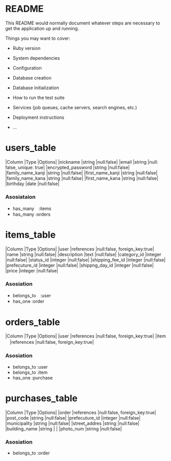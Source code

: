 # README

This README would normally document whatever steps are necessary to get the
application up and running.

Things you may want to cover:

* Ruby version

* System dependencies

* Configuration

* Database creation

* Database initialization

* How to run the test suite

* Services (job queues, cache servers, search engines, etc.)

* Deployment instructions

* ...

# users_table
|Column             |Type           |Options|
|nickname           |string         |null:false|
|email              |string         |null: false, unique: true|
|encrypted_password |string         |null:false|
|family_name_kanji  |string         |null:false|
|first_name_kanji   |string         |null:false|
|family_name_kana   |string         |null:false|
|first_name_kana    |string         |null:false|
|birthday           |date           |null:false|
### Asosiataion
- has_many　:items
- has_many  :orders


# items_table
|Column             |Type           |Options|
|user               |references     |null:false, foreign_key:true|
|name               |string         |null:false|
|description        |text           |null:false|
|category_id        |integer       |null:false|
|status_id          |integer       |null:false|
|shipping_fee_id    |integer       |null:false|
|prefecuture_id     |integer       |null:false|
|shippng_day_id     |integer       |null:false|
|price              |integer        |null:false|
### Asosiation
- belongs_to　:user
- has_one :order


# orders_table
|Column             |Type           |Options|
|user               |references     |null:false, foreign_key:true|
|item              　|references     |null:false, foreign_key:true|
### Asosiation
- belongs_to :user
- belongs_to :item
- has_one :purchase

# purchases_table
|Column             |Type           |Options|
|order              |references     |null:false, foreign_key:true|
|post_code          |string         |null:false|
|prefecuture_id     |integer       |null:false|
|municipality       |string         |null:false|
|street_addres      |string         |null:false|
|building_name      |string         |       |
|photo_num          |string         |null:false|
### Asosiation
- belongs_to :order